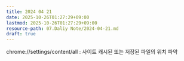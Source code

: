 ```yaml
---
title: 2024 04 21
date: 2025-10-26T01:27:29+09:00
lastmod: 2025-10-26T01:27:29+09:00
resource-path: 07.Daliy Note/2024-04-21.md
draft: true
---
```

chrome://settings/content/all : 사이트 캐시된 또는 저장된 파일의 위치 파악